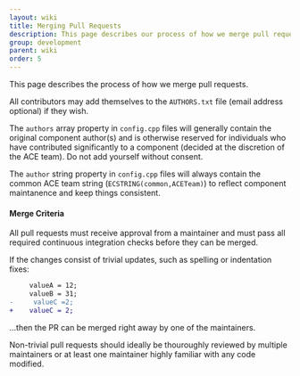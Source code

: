 ```yaml
---
layout: wiki
title: Merging Pull Requests
description: This page describes our process of how we merge pull requests.
group: development
parent: wiki
order: 5
---
```


This page describes the process of how we merge pull requests.

All contributors may add themselves to the `AUTHORS.txt` file (email address optional) if they wish.

The `authors` array property in `config.cpp` files will generally contain the original component author(s) and is otherwise reserved for individuals who have contributed significantly to a component (decided at the discretion of the ACE team). Do not add yourself without consent.

The `author` string property in `config.cpp` files will always contain the common ACE team string (`ECSTRING(common,ACETeam)`) to reflect component maintanence and keep things consistent.

#### Merge Criteria

All pull requests must receive approval from a maintainer and must pass all required continuous integration checks before they can be merged.

If the changes consist of trivial updates, such as spelling or indentation fixes:

```diff
     valueA = 12;
     valueB = 31;
-     valueC =2;
+    valueC = 2;
```

...then the PR can be merged right away by one of the maintainers.

Non-trivial pull requests should ideally be thouroughly reviewed by multiple maintainers or at least one maintainer highly familiar with any code modified.
